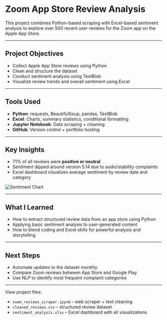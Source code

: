 # Zoom App Store Review Analysis

This project combines Python-based scraping with Excel-based sentiment analysis to explore over 500 recent user reviews for the Zoom app on the Apple App Store.

---

## Project Objectives

- Collect Apple App Store reviews using Python
- Clean and structure the dataset
- Conduct sentiment analysis using TextBlob
- Visualize review trends and overall sentiment using Excel

---

## Tools Used

- **Python**: requests, BeautifulSoup, pandas, TextBlob
- **Excel**: Charts, summary statistics, conditional formatting
- **Jupyter Notebook**: Data scraping + cleaning
- **GitHub**: Version control + portfolio hosting

---

## Key Insights

- 71% of all reviews were **positive or neutral**
- Sentiment dipped around version 5.14 due to audio/stability complaints
- Excel dashboard visualizes average sentiment by review date and category

![Sentiment Chart](charts/sentiment_chart.png)

---

## What I Learned

- How to extract structured review data from an app store using Python
- Applying basic sentiment analysis to user-generated content
- How to blend coding and Excel skills for powerful analysis and storytelling

---

## Next Steps

- Automate updates to the dataset monthly
- Compare Zoom reviews between App Store and Google Play
- Use NLP to identify most frequent complaint categories

---

 View project files:
- `zoom_reviews_scraper.ipynb` – web scraper + text cleaning
- `cleaned_reviews.csv` – structured review dataset
- `sentiment_analysis.xlsx` – Excel dashboard with all visualizations
